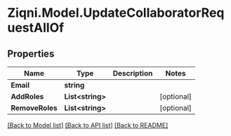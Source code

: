 
# Ziqni.Model.UpdateCollaboratorRequestAllOf

## Properties

Name | Type | Description | Notes
------------ | ------------- | ------------- | -------------
**Email** | **string** |  | 
**AddRoles** | **List&lt;string&gt;** |  | [optional] 
**RemoveRoles** | **List&lt;string&gt;** |  | [optional] 

[[Back to Model list]](../README.md#documentation-for-models)
[[Back to API list]](../README.md#documentation-for-api-endpoints)
[[Back to README]](../README.md)

